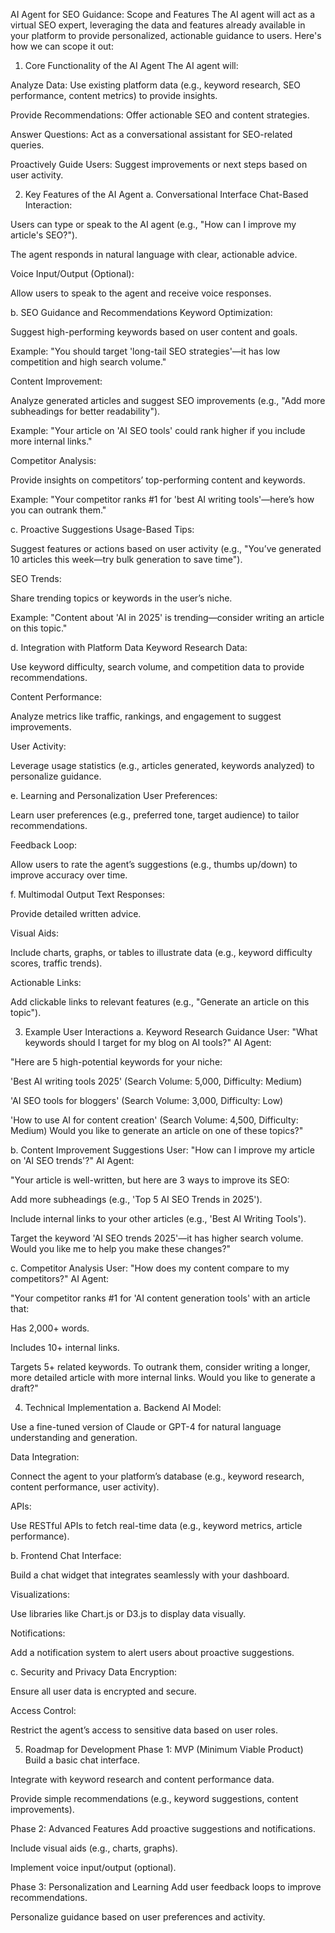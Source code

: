 AI Agent for SEO Guidance: Scope and Features
The AI agent will act as a virtual SEO expert, leveraging the data and features already available in your platform to provide personalized, actionable guidance to users. Here's how we can scope it out:

1. Core Functionality of the AI Agent
The AI agent will:

Analyze Data: Use existing platform data (e.g., keyword research, SEO performance, content metrics) to provide insights.

Provide Recommendations: Offer actionable SEO and content strategies.

Answer Questions: Act as a conversational assistant for SEO-related queries.

Proactively Guide Users: Suggest improvements or next steps based on user activity.

2. Key Features of the AI Agent
a. Conversational Interface
Chat-Based Interaction:

Users can type or speak to the AI agent (e.g., "How can I improve my article's SEO?").

The agent responds in natural language with clear, actionable advice.

Voice Input/Output (Optional):

Allow users to speak to the agent and receive voice responses.

b. SEO Guidance and Recommendations
Keyword Optimization:

Suggest high-performing keywords based on user content and goals.

Example: "You should target 'long-tail SEO strategies'—it has low competition and high search volume."

Content Improvement:

Analyze generated articles and suggest SEO improvements (e.g., "Add more subheadings for better readability").

Example: "Your article on 'AI SEO tools' could rank higher if you include more internal links."

Competitor Analysis:

Provide insights on competitors’ top-performing content and keywords.

Example: "Your competitor ranks #1 for 'best AI writing tools'—here’s how you can outrank them."

c. Proactive Suggestions
Usage-Based Tips:

Suggest features or actions based on user activity (e.g., "You’ve generated 10 articles this week—try bulk generation to save time").

SEO Trends:

Share trending topics or keywords in the user’s niche.

Example: "Content about 'AI in 2025' is trending—consider writing an article on this topic."

d. Integration with Platform Data
Keyword Research Data:

Use keyword difficulty, search volume, and competition data to provide recommendations.

Content Performance:

Analyze metrics like traffic, rankings, and engagement to suggest improvements.

User Activity:

Leverage usage statistics (e.g., articles generated, keywords analyzed) to personalize guidance.

e. Learning and Personalization
User Preferences:

Learn user preferences (e.g., preferred tone, target audience) to tailor recommendations.

Feedback Loop:

Allow users to rate the agent’s suggestions (e.g., thumbs up/down) to improve accuracy over time.

f. Multimodal Output
Text Responses:

Provide detailed written advice.

Visual Aids:

Include charts, graphs, or tables to illustrate data (e.g., keyword difficulty scores, traffic trends).

Actionable Links:

Add clickable links to relevant features (e.g., "Generate an article on this topic").

3. Example User Interactions
a. Keyword Research Guidance
User: "What keywords should I target for my blog on AI tools?"
AI Agent:

"Here are 5 high-potential keywords for your niche:

'Best AI writing tools 2025' (Search Volume: 5,000, Difficulty: Medium)

'AI SEO tools for bloggers' (Search Volume: 3,000, Difficulty: Low)

'How to use AI for content creation' (Search Volume: 4,500, Difficulty: Medium)
Would you like to generate an article on one of these topics?"

b. Content Improvement Suggestions
User: "How can I improve my article on 'AI SEO trends'?"
AI Agent:

"Your article is well-written, but here are 3 ways to improve its SEO:

Add more subheadings (e.g., 'Top 5 AI SEO Trends in 2025').

Include internal links to your other articles (e.g., 'Best AI Writing Tools').

Target the keyword 'AI SEO trends 2025'—it has higher search volume.
Would you like me to help you make these changes?"

c. Competitor Analysis
User: "How does my content compare to my competitors?"
AI Agent:

"Your competitor ranks #1 for 'AI content generation tools' with an article that:

Has 2,000+ words.

Includes 10+ internal links.

Targets 5+ related keywords.
To outrank them, consider writing a longer, more detailed article with more internal links. Would you like to generate a draft?"

4. Technical Implementation
a. Backend
AI Model:

Use a fine-tuned version of Claude or GPT-4 for natural language understanding and generation.

Data Integration:

Connect the agent to your platform’s database (e.g., keyword research, content performance, user activity).

APIs:

Use RESTful APIs to fetch real-time data (e.g., keyword metrics, article performance).

b. Frontend
Chat Interface:

Build a chat widget that integrates seamlessly with your dashboard.

Visualizations:

Use libraries like Chart.js or D3.js to display data visually.

Notifications:

Add a notification system to alert users about proactive suggestions.

c. Security and Privacy
Data Encryption:

Ensure all user data is encrypted and secure.

Access Control:

Restrict the agent’s access to sensitive data based on user roles.

5. Roadmap for Development
Phase 1: MVP (Minimum Viable Product)
Build a basic chat interface.

Integrate with keyword research and content performance data.

Provide simple recommendations (e.g., keyword suggestions, content improvements).

Phase 2: Advanced Features
Add proactive suggestions and notifications.

Include visual aids (e.g., charts, graphs).

Implement voice input/output (optional).

Phase 3: Personalization and Learning
Add user feedback loops to improve recommendations.

Personalize guidance based on user preferences and activity.

